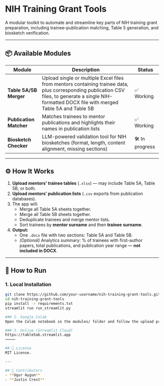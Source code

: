 # NIH Training Grant Tools

A modular toolkit to automate and streamline key parts of NIH training grant preparation, including trainee–publication matching, Table 5 generation, and biosketch verification.

---

## 📦 Available Modules

| Module | Description | Status |
|--------|-------------|--------|
| **Table 5A/5B Merger** | Upload single or multiple Excel files from mentors containing trainee data, plus corresponding publication CSV files, to generate a single NIH-formatted DOCX file with merged Table 5A and Table 5B | ✅ Working |
| **Publication Matcher** | Matches trainees to mentor publications and highlights their names in publication lists | ✅ Working |
| **Biosketch Checker** | LLM-powered validation tool for NIH biosketches (format, length, content alignment, missing sections) | 🛠️ In progress |

---

## ⚙️ How It Works

1. **Upload mentors’ trainee tables** (`.xlsx`) — may include Table 5A, Table 5B, or both.
2. **Upload mentors’ publication lists** (`.csv` exports from publication databases).
3. The app will:
   - Merge all Table 5A sheets together.
   - Merge all Table 5B sheets together.
   - Deduplicate trainees and merge mentor lists.
   - Sort trainees by **mentor surname** and then **trainee surname**.
4. **Output:**
   - One `.docx` file with two sections: Table 5A and Table 5B.
   - *(Optional)* Analytics summary: % of trainees with first-author papers, total publications, and publication year range — **not included in DOCX**.

---

## 🚀 How to Run

### 1. Local Installation
```bash
git clone https://github.com/your-username/nih-training-grant-tools.git
cd nih-training-grant-tools
pip install -r requirements.txt
streamlit run run_streamlit.py

### 2. Google Colab
Open the Colab notebook in the modules/ folder and follow the upload prompts.

### 3. Online (Streamlit Cloud)
https://table5ab.streamlit.app
⸻

## 📄 License
MIT License.

---

## 🤝 Contributors
- **Ugur Aygun** 
- **Justin Crest**


